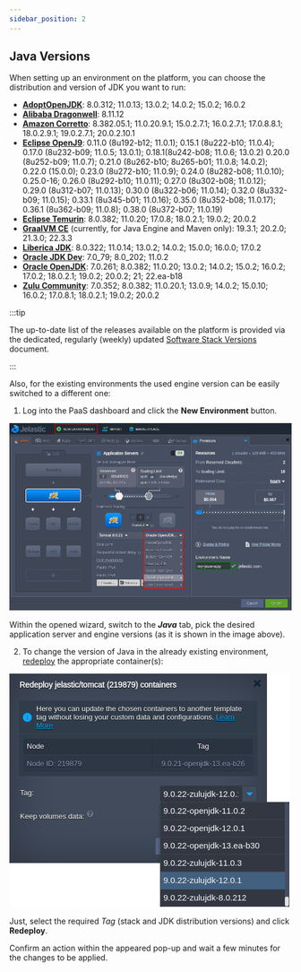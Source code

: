 ```yaml
---
sidebar_position: 2
---
```


## Java Versions

When setting up an environment on the platform, you can choose the distribution and version of JDK you want to run:

- [**AdoptOpenJDK**](https://adoptium.net/): 8.0.312; 11.0.13; 13.0.2; 14.0.2; 15.0.2; 16.0.2
- [**Alibaba Dragonwell**](https://dragonwell-jdk.io/#/index): 8.11.12
- [**Amazon Corretto**](https://aws.amazon.com/corretto/?filtered-posts.sort-by=item.additionalFields.createdDate&filtered-posts.sort-order=desc): 8.382.05.1; 11.0.20.9.1; 15.0.2.7.1; 16.0.2.7.1; 17.0.8.8.1; 18.0.2.9.1; 19.0.2.7.1; 20.0.2.10.1
- [**Eclipse OpenJ9**](https://eclipse.dev/openj9/): 0.11.0 (8u192-b12; 11.0.1); 0.15.1 (8u222-b10; 11.0.4); 0.17.0 (8u232-b09; 11.0.5; 13.0.1); 0.18.1(8u242-b08; 11.0.6; 13.0.2) 0.20.0 (8u252-b09; 11.0.7); 0.21.0 (8u262-b10; 8u265-b01; 11.0.8; 14.0.2); 0.22.0 (15.0.0); 0.23.0 (8u272-b10; 11.0.9); 0.24.0 (8u282-b08; 11.0.10); 0.25.0-16; 0.26.0 (8u292-b10; 11.0.11); 0.27.0 (8u302-b08; 11.0.12); 0.29.0 (8u312-b07; 11.0.13); 0.30.0 (8u322-b06; 11.0.14); 0.32.0 (8u332-b09; 11.0.15); 0.33.1 (8u345-b01; 11.0.16); 0.35.0 (8u352-b08; 11.0.17); 0.36.1 (8u362-b09; 11.0.8); 0.38.0 (8u372-b07; 11.0.19)
- [**Eclipse Temurin**](https://projects.eclipse.org/projects/adoptium.temurin): 8.0.382; 11.0.20; 17.0.8; 18.0.2.1; 19.0.2; 20.0.2
- [**GraalVM CE**](https://www.graalvm.org/) (currently, for Java Engine and Maven only): 19.3.1; 20.2.0; 21.3.0; 22.3.3
- [**Liberica JDK**](https://bell-sw.com/): 8.0.322; 11.0.14; 13.0.2; 14.0.2; 15.0.0; 16.0.0; 17.0.2
- [**Oracle JDK Dev**](https://www.oracle.com/java/technologies/downloads/): 7.0_79; 8.0_202; 11.0.2
- [**Oracle OpenJDK**](https://jdk.java.net/): 7.0.261; 8.0.382; 11.0.20; 13.0.2; 14.0.2; 15.0.2; 16.0.2; 17.0.2; 18.0.2.1; 19.0.2; 20.0.2; 21; 22.ea-b18
- [**Zulu Community**](https://www.azul.com/downloads/#zulu): 7.0.352; 8.0.382; 11.0.20.1; 13.0.9; 14.0.2; 15.0.10; 16.0.2; 17.0.8.1; 18.0.2.1; 19.0.2; 20.0.2

:::tip

The up-to-date list of the releases available on the platform is provided via the dedicated, regularly (weekly) updated [Software Stack Versions](docs/QuickStart/Software%20Stack%20Versions) document.

:::

Also, for the existing environments the used engine version can be easily switched to a different one:

1. Log into the PaaS dashboard and click the **New Environment** button.

<div style={{
    display:'flex',
    justifyContent: 'center',
    margin: '0 0 1rem 0'
}}>

![Locale Dropdown](./img/JavaVersions/01-new-java-environment.png)

</div>

Within the opened wizard, switch to the **_Java_** tab, pick the desired application server and engine versions (as it is shown in the image above).

2. To change the version of Java in the already existing environment, [redeploy](http://localhost:3001/docs/Container/Container%20Redeploy) the appropriate container(s):

<div style={{
    display:'flex',
    justifyContent: 'center',
    margin: '0 0 1rem 0'
}}>

![Locale Dropdown](./img/JavaVersions/02-redeploy-java-version.png)

</div>

Just, select the required _Tag_ (stack and JDK distribution versions) and click **Redeploy**.

Confirm an action within the appeared pop-up and wait a few minutes for the changes to be applied.
